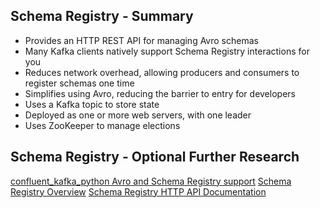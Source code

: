 ## Schema Registry - Summary
- Provides an HTTP REST API for managing Avro schemas
- Many Kafka clients natively support Schema Registry interactions for you
- Reduces network overhead, allowing producers and consumers to register schemas one time
- Simplifies using Avro, reducing the barrier to entry for developers
- Uses a Kafka topic to store state
- Deployed as one or more web servers, with one leader
- Uses ZooKeeper to manage elections

## Schema Registry - Optional Further Research
[confluent_kafka_python Avro and Schema Registry support](https://docs.confluent.io/current/clients/confluent-kafka-python/index.html?highlight=partition#module-confluent_kafka.avro)
[Schema Registry Overview](https://docs.confluent.io/current/schema-registry/index.html)
[Schema Registry HTTP API Documentation](https://docs.confluent.io/current/schema-registry/develop/api.html)